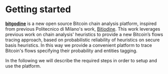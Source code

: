 # Getting started

[**bitgodine**](https://github.com/xn3cr0nx/bitgodine) is a new open source Bitcoin chain analysis platform, inspired from previous Politecnico di Milano's work, [Bitiodine](https://github.com/mikispag/bitiodine).
This work leverages previous work on chain analysis' heuristics to provide a new Bitcoin’s flows tracing approach, based on probabilistic reliability of heuristics on secure basis heuristics.
In this way we provide a convenient platform to trace Bitcoin's flows specifying their probability and entities tagging.

In the following we will describe the required steps in order to setup and use the platform.

